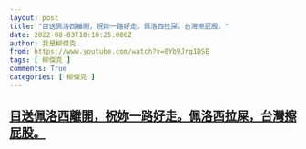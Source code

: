 ```yaml
---
layout: post
title: "目送佩洛西離開，祝妳一路好走。佩洛西拉屎，台灣擦屁股。"
date: 2022-08-03T10:10:25.000Z
author: 我是柳傑克
from: https://www.youtube.com/watch?v=0Yb9Jrg1DSE
tags: [ 柳傑克 ]
comments: True
categories: [ 柳傑克 ]
---
```

<!--1659521425000-->
[目送佩洛西離開，祝妳一路好走。佩洛西拉屎，台灣擦屁股。](https://www.youtube.com/watch?v=0Yb9Jrg1DSE)
------

<div>

</div>
